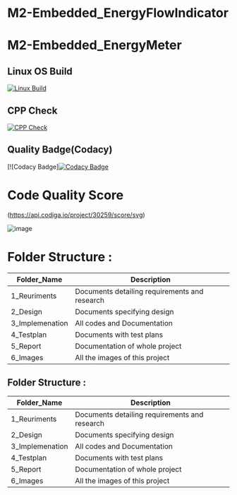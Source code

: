# M2-Embedded_EnergyFlowIndicator
# M2-Embedded_EnergyMeter

## Linux OS Build
[![Linux Build](https://github.com/legends07/M2-Embedded_EnergyMeter/actions/workflows/linux_c-cpp.yml/badge.svg)](https://github.com/legends07/M1_Application_Digital-Number-System/blob/main/.github/workflows/linux_c-cpp.yml)


## CPP Check
[![CPP Check](https://github.com/legends07/M2-Embedded_EnergyMeter/actions/workflows/cpp_check.yml/badge.svg)](https://github.com/legends07/M2-Embedded_EnergyMeter/blob/main/.github/workflows/cpp_check.yml)

## Quality Badge(Codacy)
[![Codacy Badge][![Codacy Badge](https://app.codacy.com/project/badge/Grade/96584430e6ec42309ceec6c29a1e655a)](https://www.codacy.com/gh/legends07/M2-Embedded_EnergyMeter/dashboard?utm_source=github.com&amp;utm_medium=referral&amp;utm_content=legends07/M2-Embedded_EnergyMeter&amp;utm_campaign=Badge_Grade)

# Code Quality Score
(https://api.codiga.io/project/30259/score/svg)

![image](https://user-images.githubusercontent.com/80235704/144298413-409aef24-f01f-4392-8180-7d02b92d7ca4.png)



# Folder Structure :

Folder_Name      |  Description
-----------------|--------------
1_Reuriments     |  Documents detailing requirements and research
2_Design         |  Documents specifying design
3_Implemenation  |  All codes and Documentation
4_Testplan       |  Documents with test plans
  5_Report       |  Documentation of whole project
6_Images         |  All the images of this project
## Folder Structure :
 | Folder_Name	 | Description | 
  | - | - | 
 | 1_Reuriments	 | Documents detailing requirements and research | 
 | 2_Design	 | Documents specifying design | 
 | 3_Implemenation	 | All codes and Documentation | 
 | 4_Testplan	 | Documents with test plans | 
 | 5_Report	 | Documentation of whole project | 
 | 6_Images	 | All the images of this project | 
